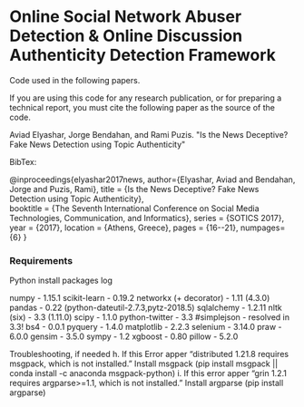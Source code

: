 # Online Social Network Abuser Detection & Online Discussion Authenticity Detection Framework
Code used in the following papers.

If you are using this code for any research publication, or for preparing a technical report, you must cite the following paper as the source of the code.

Aviad Elyashar, Jorge Bendahan, and Rami Puzis. "Is the News Deceptive? Fake News Detection using Topic Authenticity"

BibTex:

@inproceedings{elyashar2017news,
 author={Elyashar, Aviad and Bendahan, Jorge and Puzis, Rami},
 title     = {Is the News Deceptive? Fake News Detection using Topic Authenticity},  
 booktitle = {The Seventh International Conference on Social Media Technologies, Communication, and Informatics},
 series = {SOTICS 2017},
 year = {2017},
 location = {Athens, Greece},
 pages     = {16--21},
 numpages={6}
 }

### Requirements
Python install packages log 

numpy                    - 1.15.1 
scikit-learn             - 0.19.2
networkx (+ decorator)   - 1.11  (4.3.0)
pandas                   - 0.22 (python-dateutil-2.7.3,pytz-2018.5)
sqlalchemy               - 1.2.11
nltk  (six)              - 3.3 (1.11.0)
scipy                    - 1.1.0
python-twitter           - 3.3
#simplejson - resolved in 3.3!
bs4                      - 0.0.1
pyquery                  - 1.4.0
matplotlib               - 2.2.3 
selenium                 - 3.14.0
praw                     - 6.0.0
gensim                   - 3.5.0 
sympy                    - 1.2
xgboost                  - 0.80
pillow                   - 5.2.0


Troubleshooting, if needed
h. If this Error apper “distributed 1.21.8 requires msgpack, which is not
installed.”
Install msgpack (pip install msgpack || conda install -c anaconda msgpack-python)
i. If this error apper “grin 1.2.1 requires argparse&gt;=1.1, which is not installed.”
Install argparse (pip install argparse)
